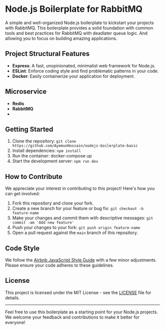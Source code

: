 # Node.js Boilerplate for RabbitMQ

A simple and well-organized Node.js boilerplate to kickstart your projects with RabbitMQ. This boilerplate provides a solid foundation with common tools and best practices for RabbitMQ with deadlater queue logic. And allowing you to focus on building amazing applications.

## Project Structural Features

- **Express**: A fast, unopinionated, minimalist web framework for Node.js.
- **ESLint**: Enforce coding style and find problematic patterns in your code.
- **Docker**: Easily containerize your application for deployment.

## Microservice

- **Redis**
- **RabbitMQ**
- 
## Getting Started

1. Clone the repository: `git clone https://github.com/AyemunHossain/nodejs-boilerplate-basic`
2. Install dependencies: `npm install`
3. Run the container: docker-compose up
4. Start the development server: `npm run dev`

## How to Contribute

We appreciate your interest in contributing to this project! Here's how you can get involved:

1. Fork this repository and clone your fork.
2. Create a new branch for your feature or bug fix: `git checkout -b feature-name`
3. Make your changes and commit them with descriptive messages: `git commit -am 'Add new feature'`
4. Push your changes to your fork: `git push origin feature-name`
5. Open a pull request against the `main` branch of this repository.

## Code Style

We follow the [Airbnb JavaScript Style Guide](https://github.com/airbnb/javascript) with a few minor adjustments. Please ensure your code adheres to these guidelines.

## License

This project is licensed under the MIT License - see the [LICENSE](LICENSE) file for details.

---

Feel free to use this boilerplate as a starting point for your Node.js projects. We welcome your feedback and contributions to make it better for everyone!
